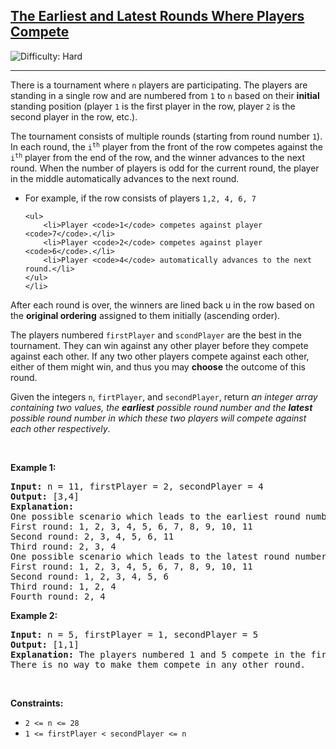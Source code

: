 <h2><a href="https://leetcode.com/problems/the-earliest-and-latest-rounds-where-players-compete">The Earliest and Latest Rounds Where Players Compete</a></h2> <img src='https://img.shields.io/badge/Difficulty-Hard-red' alt='Difficulty: Hard' /><hr><p>There is a tournament where <code>n</code> players are participating. The players are standing in a single row and are numbered from <code>1</code> to <code>n</code> based on their <strong>initial</strong> standing position (player <code>1</code> is the first player in the row, player <code>2</code> is the second player in the row, etc.).</p>

<p>The tournament consists of multiple rounds (starting from round number <code>1</code>). In each round, the <code>i<sup>th</sup></code> player from the front of the row competes against the <code>i<sup>th</sup></code> player from the end of the row, and the winner advances to the next round. When the number of players is odd for the current round, the player in the middle automatically advances to the next round.</p>

<ul>
	<li>For example, if the row consists of players <code>1,2, 4, 6, 7</code>

	<ul>
		<li>Player <code>1</code> competes against player <code>7</code>.</li>
		<li>Player <code>2</code> competes against player <code>6</code>.</li>
		<li>Player <code>4</code> automatically advances to the next round.</li>
	</ul>
	</li>
</ul>

<p>After each round is over, the winners are lined back u in the row based on the <strong>original ordering</strong> assigned to them initially (ascending order).</p>

<p>The players numbered <code>firstPlayer</code> and <code>scondPlayer</code> are the best in the tournament. They can win against any other player before they compete against each other. If any two other players compete against each other, either of them might win, and thus you may <strong>choose</strong> the outcome of this round.</p>

<p>Given the integers <code>n</code>, <code>firtPlayer</code>, and <code>secondPlayer</code>, return <em>an integer array containing two values, the <strong>earliest</strong> possible round number and the&nbsp;<strong>latest</strong> possible round number in which these two players will compete against each other respectively</em>.</p>

<p>&nbsp;</p>
<p><strong class="example">Example 1:</strong></p>

<pre>
<strong>Input:</strong> n = 11, firstPlayer = 2, secondPlayer = 4
<strong>Output:</strong> [3,4]
<strong>Explanation:</strong>
One possible scenario which leads to the earliest round numbers:
First round: 1, 2, 3, 4, 5, 6, 7, 8, 9, 10, 11
Second round: 2, 3, 4, 5, 6, 11
Third round: 2, 3, 4
One possible scenario which leads to the latest round number
First round: 1, 2, 3, 4, 5, 6, 7, 8, 9, 10, 11
Second round: 1, 2, 3, 4, 5, 6
Third round: 1, 2, 4
Fourth round: 2, 4
</pre>

<p><strong class="example">Example 2:</strong></p>

<pre>
<strong>Input:</strong> n = 5, firstPlayer = 1, secondPlayer = 5
<strong>Output:</strong> [1,1]
<strong>Explanation:</strong> The players numbered 1 and 5 compete in the first round.
There is no way to make them compete in any other round.
</pre>

<p>&nbsp;</p>
<p><strong>Constraints:</strong></p>

<ul>
	<li><code>2 &lt;= n &lt;= 28</code></li>
	<li><code>1 &lt;= firstPlayer &lt; secondPlayer &lt;= n</code></li>
</ul>
